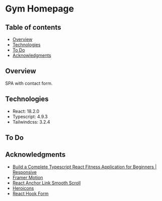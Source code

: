 # Gym Homepage

## Table of contents

- [Overview](#overview)
- [Technologies](#technologies)
- [To Do](#to-do)
- [Acknowledgments](#acknowledgments)

## Overview

SPA with contact form.

## Technologies

- React: 18.2.0
- Typescript: 4.9.3
- Tailwindcss: 3.2.4


## To Do

## Acknowledgments
- [Build a Complete Typescript React Fitness Application for Beginners | Responsive](https://www.youtube.com/watch?v=I2NNxr3WPDo&ab_channel=EdRoh)
- [Framer Motion](https://www.framer.com/motion/)
- [React Anchor Link Smooth Scroll](https://www.npmjs.com/package/react-anchor-link-smooth-scroll)
- [Heroicons](https://heroicons.com/)
- [React Hook Form](https://react-hook-form.com/)